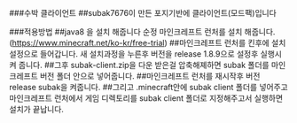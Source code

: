 ###수박 클라이언트 
##subak7676이 만든 포지기반에 클라이언트(모드팩)입니다

###적용방법 
##java8 을 설치 해줍니다 순정 마인크레프트 런처를 설치 해줍니다.(https://www.minecraft.net/ko-kr/free-trial) 
##마인크레프트 런처를 킨후에 설치설정으로 들어갑니다. 새 설치과정을 누른후 버전을 release 1.8.9으로 설정후 실행시켜 줍니다. 
##그후 subak-client.zip을 다운 받은걸 압축해졔하면 subak 폴더를 마인크레프트 버전 폴더 안으로 넣어줍니다. 
##마인크레프트 런처를 재시작후 버전 release subak을 켜줍니다. 
##그리고 .minecraft안에 subak client 폴더를 넣어주고 마인크레프트 런처에서 게임 디렉토리를 subak client 폴더로 지정해주고서 실행하면 설치가 끝납니다.
